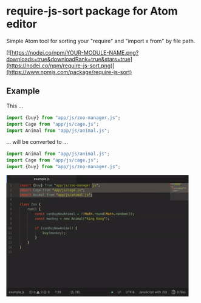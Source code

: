 # require-js-sort package for Atom editor

Simple Atom tool for sorting your "require" and "import x from" by file path.

[![https://nodei.co/npm/YOUR-MODULE-NAME.png?downloads=true&downloadRank=true&stars=true](https://nodei.co/npm/require-js-sort.png)](https://www.npmjs.com/package/require-js-sort)

## Example
This ...
```javascript
import {buy} from "app/js/zoo-manager.js";
import Cage from "app/js/cage.js";
import Animal from "app/js/animal.js";
```

... will be converted to ...
```javascript
import Animal from "app/js/animal.js";
import Cage from "app/js/cage.js";
import {buy} from "app/js/zoo-manager.js";
```

![GIF example](example.gif)
